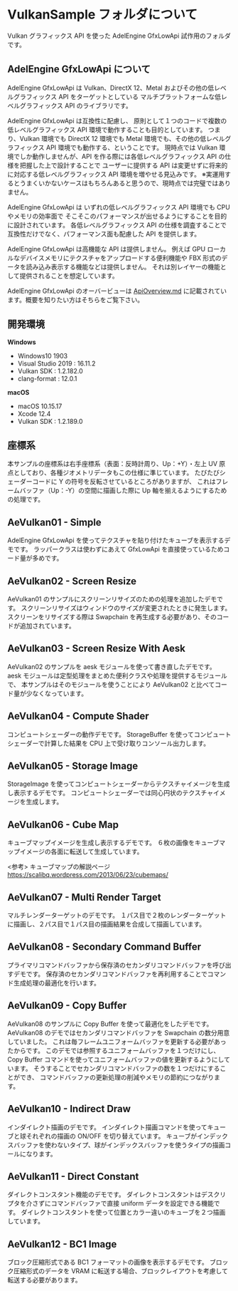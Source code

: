 # VulkanSample フォルダについて

Vulkan グラフィックス API を使った AdelEngine GfxLowApi 試作用のフォルダです。

## AdelEngine GfxLowApi について

AdelEngine GfxLowApi は
Vulkan、DirectX 12、Metal およびその他の低レベルグラフィックス API をターゲットとしている
マルチプラットフォームな低レベルグラフィックス API のライブラリです。

AdelEngine GfxLowApi は互換性に配慮し、
原則として１つのコードで複数の低レベルグラフィックス API 環境で動作することも目的としています。
つまり、Vulkan 環境でも DirectX 12 環境でも Metal 環境でも、その他の低レベルグラフィックス API 環境でも動作する、ということです。
現時点では Vulkan 環境でしか動作しませんが、API を作る際には各低レベルグラフィックス API の仕様を把握した上で設計することで
ユーザーに提供する API は変更せずに将来的に対応する低レベルグラフィックス API 環境を増やせる見込みです。
※実運用するとうまくいかないケースはもちろんあると思うので、現時点では完璧ではありません。

AdelEngine GfxLowApi は
いずれの低レベルグラフィックス API 環境でも CPU やメモリの効率面で
そこそこのパフォーマンスが出せるようにすることを目的に設計されています。
各低レベルグラフィックス API の仕様を調査することで
互換性だけでなく、パフォーマンス面も配慮した API を提供します。

AdelEngine GfxLowApi は高機能な API は提供しません。
例えば GPU ローカルなデバイスメモリにテクスチャをアップロードする便利機能や
FBX 形式のデータを読み込み表示する機能などは提供しません。
それは別レイヤーの機能として提供されることを想定しています。

AdelEngine GfxLowApi のオーバービューは [ApiOverview.md](./ApiOverview.md) に記載されています。概要を知りたい方はそちらをご覧下さい。

## 開発環境

**Windows**

- Windows10 1903
- Visual Studio 2019 : 16.11.2
- Vulkan SDK : 1.2.182.0
- clang-format : 12.0.1

**macOS**

- macOS 10.15.17
- Xcode 12.4
- Vulkan SDK : 1.2.189.0

## 座標系

本サンプルの座標系は右手座標系（表面：反時計周り、Up：+Y）・左上 UV 原点としており、各種ジオメトリデータもこの仕様に準じています。
たびたびシェーダーコードに Y の符号を反転させているところがありますが、
これはフレームバッファ（Up：-Y）の空間に描画した際に Up 軸を揃えるようにするための処理です。

## AeVulkan01 - Simple

AdelEngine GfxLowApi を使ってテクスチャを貼り付けたキューブを表示するデモです。
ラッパークラスは使わずにあえて GfxLowApi を直接使っているためコード量が多めです。

## AeVulkan02 - Screen Resize

AeVulkan01 のサンプルにスクリーンリサイズのための処理を追加したデモです。
スクリーンリサイズはウィンドウのサイズが変更されたときに発生します。
スクリーンをリサイズする際は Swapchain を再生成する必要があり、そのコードが追加されています。

## AeVulkan03 - Screen Resize With Aesk

AeVulkan02 のサンプルを aesk モジュールを使って書き直したデモです。
aesk モジュールは定型処理をまとめた便利クラスや処理を提供するモジュールで、
本サンプルはそのモジュールを使うことにより AeVulkan02 と比べてコード量が少なくなっています。

## AeVulkan04 - Compute Shader

コンピュートシェーダーの動作デモです。
StorageBuffer を使ってコンピュートシェーダーで計算した結果を CPU 上で受け取りコンソール出力します。

## AeVulkan05 - Storage Image

StorageImage を使ってコンピュートシェーダーからテクスチャイメージを生成し表示するデモです。
コンピュートシェーダーでは同心円状のテクスチャイメージを生成します。

## AeVulkan06 - Cube Map

キューブマップイメージを生成し表示するデモです。
６枚の画像をキューブマップイメージの各面に転送して生成しています。

<参考> キューブマップの解説ページ
https://scalibq.wordpress.com/2013/06/23/cubemaps/

## AeVulkan07 - Multi Render Target

マルチレンダーターゲットのデモです。
１パス目で２枚のレンダーターゲットに描画し、２パス目で１パス目の描画結果を合成して描画しています。

## AeVulkan08 - Secondary Command Buffer

プライマリコマンドバッファから保存済のセカンダリコマンドバッファを呼び出すデモです。
保存済のセカンダリコマンドバッファを再利用することでコマンド生成処理の最適化を行います。

## AeVulkan09 - Copy Buffer

AeVulkan08 のサンプルに Copy Buffer を使って最適化をしたデモです。
AeVulkan08 のデモではセカンダリコマンドバッファを Swapchain の数分用意していました。
これは毎フレームユニフォームバッファを更新する必要があったからです。
このデモでは参照するユニフォームバッファを１つだけにし、
Copy Buffer コマンドを使ってユニフォームバッファの値を更新するようにしています。
そうすることでセカンダリコマンドバッファの数を１つだけにすることができ、
コマンドバッファの更新処理の削減やメモリの節約につながります。

## AeVulkan10 - Indirect Draw

インダイレクト描画のデモです。
インダイレクト描画コマンドを使ってキューブと球それぞれの描画の ON/OFF を切り替えています。
キューブがインデックスバッファを使わないタイプ、球がインデックスバッファを使うタイプの描画コールになります。

## AeVulkan11 - Direct Constant

ダイレクトコンスタント機能のデモです。
ダイレクトコンスタントはデスクリプタを介さずにコマンドバッファで直接 uniform データを設定できる機能です。
ダイレクトコンスタントを使って位置とカラー違いのキューブを２つ描画しています。

## AeVulkan12 - BC1 Image

ブロック圧縮形式である BC1 フォーマットの画像を表示するデモです。
ブロック圧縮形式のデータを VRAM に転送する場合、ブロックレイアウトを考慮して転送する必要があります。
